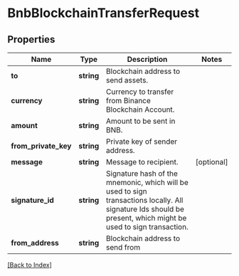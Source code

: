 # BnbBlockchainTransferRequest

## Properties

Name | Type | Description | Notes
------------ | ------------- | ------------- | -------------
**to** | **string** | Blockchain address to send assets. |
**currency** | **string** | Currency to transfer from Binance Blockchain Account. |
**amount** | **string** | Amount to be sent in BNB. |
**from_private_key** | **string** | Private key of sender address. |
**message** | **string** | Message to recipient. | [optional]
**signature_id** | **string** | Signature hash of the mnemonic, which will be used to sign transactions locally. All signature Ids should be present, which might be used to sign transaction. |
**from_address** | **string** | Blockchain address to send from |

[[Back to Index]](../index.md)
